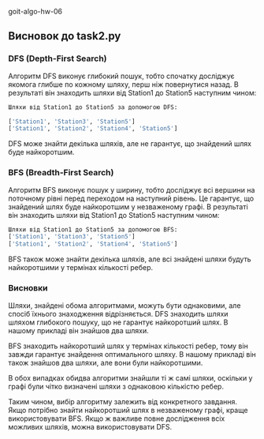 goit-algo-hw-06

## Висновок до task2.py
### DFS (Depth-First Search)
Алгоритм DFS виконує глибокий пошук, тобто спочатку досліджує якомога глибше по кожному шляху, перш ніж повернутися назад. В результаті він знаходить шляхи від Station1 до Station5 наступним чином:

```python
Шляхи від Station1 до Station5 за допомогою DFS:

['Station1', 'Station3', 'Station5']
['Station1', 'Station2', 'Station4', 'Station5']
```
DFS може знайти декілька шляхів, але не гарантує, що знайдений шлях буде найкоротшим.

### BFS (Breadth-First Search)
Алгоритм BFS виконує пошук у ширину, тобто досліджує всі вершини на поточному рівні перед переходом на наступний рівень. Це гарантує, що знайдений шлях буде найкоротшим у незваженому графі. В результаті він знаходить шляхи від Station1 до Station5 наступним чином:

```python
Шляхи від Station1 до Station5 за допомогою BFS:
['Station1', 'Station3', 'Station5']
['Station1', 'Station2', 'Station4', 'Station5']
```
BFS також може знайти декілька шляхів, але всі знайдені шляхи будуть найкоротшими у термінах кількості ребер.

### Висновки
Шляхи, знайдені обома алгоритмами, можуть бути однаковими, але спосіб їхнього знаходження відрізняється.
DFS знаходить шляхи шляхом глибокого пошуку, що не гарантує найкоротший шлях. В нашому прикладі він знайшов два шляхи.

BFS знаходить найкоротший шлях у термінах кількості ребер, тому він завжди гарантує знайдення оптимального шляху. В нашому прикладі він також знайшов два шляхи, але вони були найкоротшими.

В обох випадках обидва алгоритми знайшли ті ж самі шляхи, оскільки у графі були чітко визначені шляхи з однаковою кількістю ребер.

Таким чином, вибір алгоритму залежить від конкретного завдання. Якщо потрібно знайти найкоротший шлях в незваженому графі, краще використовувати BFS. Якщо ж важливе повне дослідження всіх можливих шляхів, можна використовувати DFS.
